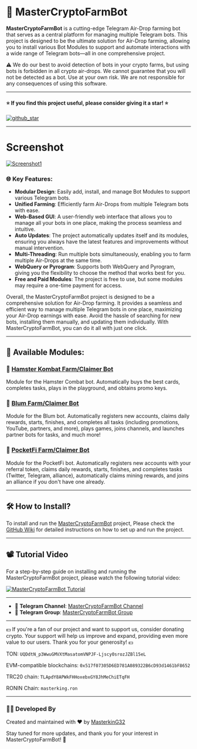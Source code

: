 # 🤖 MasterCryptoFarmBot

**MasterCryptoFarmBot** is a cutting-edge Telegram Air-Drop farming bot that serves as a central platform for managing multiple Telegram bots. This project is designed to be the ultimate solution for Air-Drop farming, allowing you to install various Bot Modules to support and automate interactions with a wide range of Telegram bots—all in one comprehensive project.

⚠️ We do our best to avoid detection of bots in your crypto farms, but using bots is forbidden in all crypto air-drops. We cannot guarantee that you will not be detected as a bot. Use at your own risk. We are not responsible for any consequences of using this software.

---

#### ⭐ If you find this project useful, please consider giving it a star! ⭐

<a href="https://github.com/masterking32/MasterHamsterKombatBot/stargazers"><img align="center" src="https://raw.githubusercontent.com/masterking32/MasterCryptoFarmBot/refs/heads/main/web/public_html/images/github_star.png" alt="github_star" /></a>

---

# Screenshot

<a href="https://raw.githubusercontent.com/masterking32/MasterCryptoFarmBot/refs/heads/main/web/public_html/images/Screenshot1.png"><img align="center" src="https://raw.githubusercontent.com/masterking32/MasterCryptoFarmBot/refs/heads/main/web/public_html/images/Screenshot1.png" alt="Screenshot1" /></a>

### 🌐 Key Features:

- **Modular Design**: Easily add, install, and manage Bot Modules to support various Telegram bots.
- **Unified Farming**: Efficiently farm Air-Drops from multiple Telegram bots with ease.
- **Web-Based GUI**: A user-friendly web interface that allows you to manage all your bots in one place, making the process seamless and intuitive.
- **Auto Updates**: The project automatically updates itself and its modules, ensuring you always have the latest features and improvements without manual intervention.
- **Multi-Threading**: Run multiple bots simultaneously, enabling you to farm multiple Air-Drops at the same time.
- **WebQuery or Pyrogram**: Supports both WebQuery and Pyrogram, giving you the flexibility to choose the method that works best for you.
- **Free and Paid Modules**: The project is free to use, but some modules may require a one-time payment for access.

Overall, the MasterCryptoFarmBot project is designed to be a comprehensive solution for Air-Drop farming. It provides a seamless and efficient way to manage multiple Telegram bots in one place, maximizing your Air-Drop earnings with ease. Avoid the hassle of searching for new bots, installing them manually, and updating them individually. With MasterCryptoFarmBot, you can do it all with just one click.

---

## 🔌 Available Modules:

### 🤖 [Hamster Kombat Farm/Claimer Bot](https://github.com/masterking32/MCF_HamsterCombat)

Module for the Hamster Combat bot. Automatically buys the best cards, completes tasks, plays in the playground, and obtains promo keys.

### 🤖 [Blum Farm/Claimer Bot](https://github.com/masterking32/MCF_Blum)

Module for the Blum bot. Automatically registers new accounts, claims daily rewards, starts, finishes, and completes all tasks (including promotions, YouTube, partners, and more), plays games, joins channels, and launches partner bots for tasks, and much more!

### 🤖 [PocketFi Farm/Claimer Bot](https://t.me/pocketfi_bot/Mining?startapp=95736407)

Module for the PocketFi bot. Automatically registers new accounts with your referral token, claims daily rewards, starts, finishes, and completes tasks (Twitter, Telegram, alliance), automatically claims mining rewards, and joins an alliance if you don't have one already.

---

## 🛠️ How to Install?

To install and run the [MasterCryptoFarmBot](https://github.com/masterking32/MasterCryptoFarmBot) project, Please check the [GitHub Wiki](https://github.com/masterking32/MasterCryptoFarmBot/wiki) for detailed instructions on how to set up and run the project.

---

## 📽️ Tutorial Video

For a step-by-step guide on installing and running the MasterCryptoFarmBot project, please watch the following tutorial video:

[![MasterCryptoFarmBot Tutorial](https://raw.githubusercontent.com/masterking32/MasterCryptoFarmBot/refs/heads/main/web/public_html/images/video_thumb.jpg)](https://www.youtube.com/watch?v=XvVcuQfUNog)

---

- 📢 **Telegram Channel**: [MasterCryptoFarmBot Channel](https://t.me/MasterCryptoFarmBot)
- 💬 **Telegram Group**: [MasterCryptoFarmBot Group](https://t.me/MasterCryptoFarmBotGroup)

---

💵 If you're a fan of our project and want to support us, consider donating crypto. Your support will help us improve and expand, providing even more value to our users. Thank you for your generosity! 💵

TON:
`UQDdtN_p3WwuGMVXtMasatomVNPJF-Ljscy0srozJZBl15eL`

EVM-compatible blockchains:
`0x517f07305D6ED781A089322B6cD93d1461bF8652`

TRC20 chain:
`TLApdY8APWkFHHoxebxGY8JhMeChiETqFH`

RONIN Chain:
`masterking.ron`

---

### 👨‍💻 Developed By

Created and maintained with ❤️ by [MasterkinG32](https://github.com/masterking32)

Stay tuned for more updates, and thank you for your interest in MasterCryptoFarmBot! 🚀
